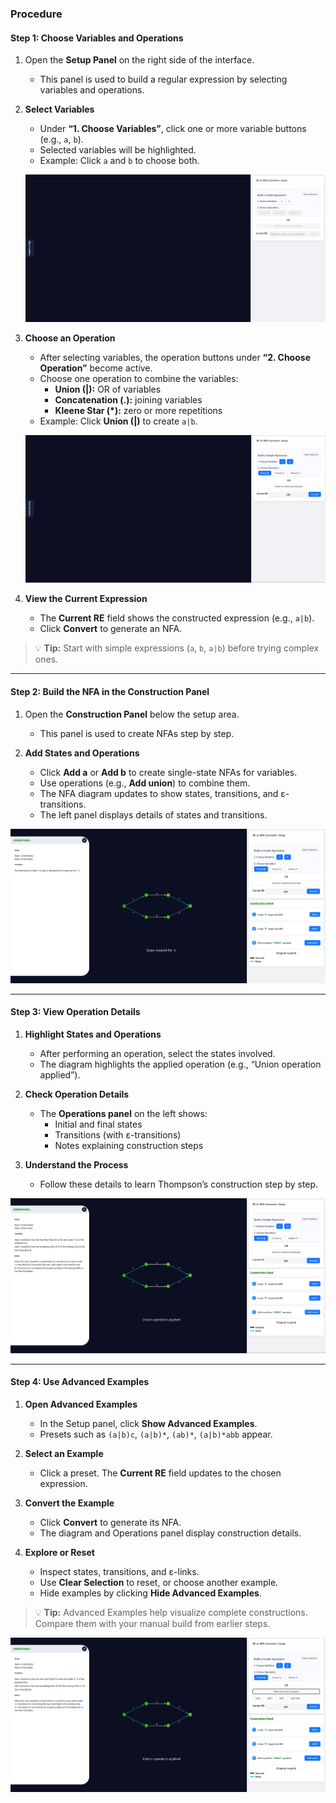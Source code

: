 ### Procedure  

#### Step 1: Choose Variables and Operations  

1. Open the **Setup Panel** on the right side of the interface.  
   - This panel is used to build a regular expression by selecting variables and operations.  

2. **Select Variables**  
   - Under **“1. Choose Variables”**, click one or more variable buttons (e.g., `a`, `b`).  
   - Selected variables will be highlighted.  
   - Example: Click `a` and `b` to choose both.  

   ![Select Variables](./images/step1choose.png)  

3. **Choose an Operation**  
   - After selecting variables, the operation buttons under **“2. Choose Operation”** become active.  
   - Choose one operation to combine the variables:  
     - **Union (|):** OR of variables  
     - **Concatenation (.):** joining variables  
     - **Kleene Star (*):** zero or more repetitions  
   - Example: Click **Union (|)** to create `a|b`.  

   ![Choose Operation](./images/step2choose.png)  

4. **View the Current Expression**  
   - The **Current RE** field shows the constructed expression (e.g., `a|b`).  
   - Click **Convert** to generate an NFA.  

> 💡 **Tip:** Start with simple expressions (`a`, `b`, `a|b`) before trying complex ones.  

---

#### Step 2: Build the NFA in the Construction Panel  

1. Open the **Construction Panel** below the setup area.  
   - This panel is used to create NFAs step by step.  

2. **Add States and Operations**  
   - Click **Add a** or **Add b** to create single-state NFAs for variables.  
   - Use operations (e.g., **Add union**) to combine them.  
   - The NFA diagram updates to show states, transitions, and ε-transitions.  
   - The left panel displays details of states and transitions.  

![Construction Panel and NFA Diagram](./images/step3select.png)  

---

#### Step 3: View Operation Details  

1. **Highlight States and Operations**  
   - After performing an operation, select the states involved.  
   - The diagram highlights the applied operation (e.g., “Union operation applied”).  

2. **Check Operation Details**  
   - The **Operations panel** on the left shows:  
     - Initial and final states  
     - Transitions (with ε-transitions)  
     - Notes explaining construction steps  

3. **Understand the Process**  
   - Follow these details to learn Thompson’s construction step by step.  

![Operations Details Panel](./images/step4selectall.png)  

---

#### Step 4: Use Advanced Examples  

1. **Open Advanced Examples**  
   - In the Setup panel, click **Show Advanced Examples**.  
   - Presets such as `(a|b)c`, `(a|b)*`, `(ab)*`, `(a|b)*abb` appear.  

2. **Select an Example**  
   - Click a preset. The **Current RE** field updates to the chosen expression.  

3. **Convert the Example**  
   - Click **Convert** to generate its NFA.  
   - The diagram and Operations panel display construction details.  

4. **Explore or Reset**  
   - Inspect states, transitions, and ε-links.  
   - Use **Clear Selection** to reset, or choose another example.  
   - Hide examples by clicking **Hide Advanced Examples**.  

> 💡 **Tip:** Advanced Examples help visualize complete constructions. Compare them with your manual build from earlier steps.  

![Operations Details Panel](./images/step5selectexamples.png)  
